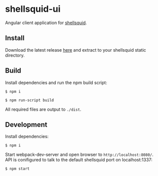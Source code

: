 # shellsquid-ui
Angular client application for [shellsquid](https://github.com/tomsteele/shellsquid).

## Install
Download the latest release [here](https://github.com/tomsteele/shellsquid-ui/releases/latest) and extract to your shellsquid static directory.

## Build
Install dependencies and run the npm build script:

`$ npm i`

`$ npm run-script build`

All required files are output to `./dist`.

## Development
Install dependencies:

`$ npm i`

Start webpack-dev-server and open browser to `http://localhost:8080/`. API is conifigured to talk to the default shellsquid port on localhost:1337:

`$ npm start`

